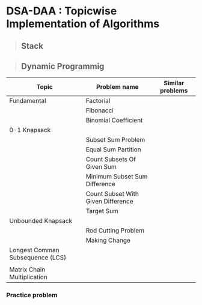 # DSA-DAA : Topicwise Implementation of Algorithms

>## Stack

>## Dynamic Programmig 

| Topic | Problem name | Similar problems |
|--- |--- |--- |
| Fundamental | Factorial |  |
|  | Fibonacci |  |
|  | Binomial Coefficient |  |
| 0-1 Knapsack |  |  |
|  | Subset Sum Problem |  |
|  | Equal Sum Partition |  |
|  | Count Subsets Of Given Sum |  |
|  | Minimum Subset Sum Difference |  |
|  | Count Subset With Given Difference |  |
|  | Target Sum |  |
| Unbounded Knapsack |  |  |
|  | Rod Cutting Problem |  |
|  | Making Change |  |
| Longest Comman Subsequence (LCS) |  |  |
|  |  |  |
| Matrix Chain Multiplication |  |  |

### Practice problem 
<!-- [Educational DP Contect - Atcoder](https://atcoder.jp/contests/dp/tasks/) -->



